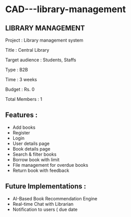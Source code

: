 # CAD---library-management

LIBRARY MANAGEMENT
------------------

Project         :	Library management system

Title           :	Central Library

Target audience :	Students, Staffs

Type            :	B2B

Time            :	3 weeks

Budget          :	Rs. 0 

Total Members   :	1

Features :
----------

* Add books
* Register
* Login
* User details page
* Book details page
* Search & filter books
* Borrow book with limit
* File management for overdue books
* Return book with feedback

Future Implementations :
------------------------

* AI-Based Book Recommendation Engine
* Real-time Chat with Librarian
* Notification to users ( due date 
  
